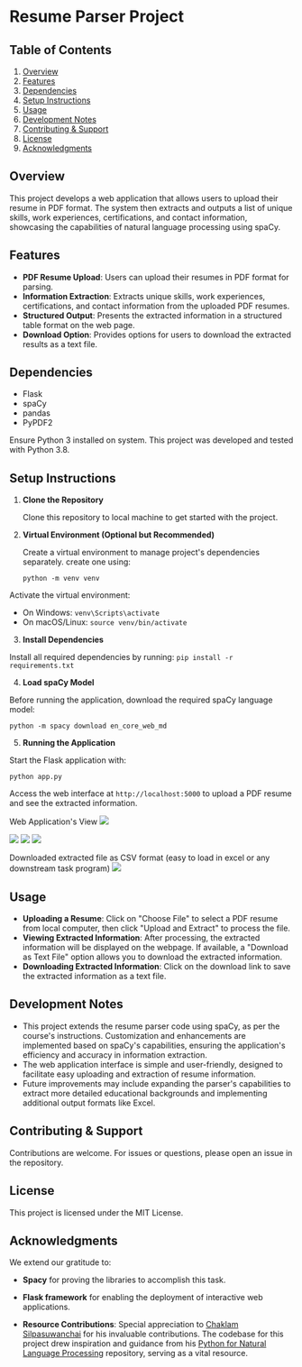 # Resume Parser Project

## Table of Contents
1. [Overview](#overview)
2. [Features](#features)
3. [Dependencies](#dependencies)
4. [Setup Instructions](#setup-instructions)
5. [Usage](#usage)
6. [Development Notes](#development-notes)
7. [Contributing & Support](#contributing--support)
8. [License](#license)
9. [Acknowledgments](#acknowledgments)

## Overview
This project develops a web application that allows users to upload their resume in PDF format. The system then extracts and outputs a list of unique skills, work experiences, certifications, and contact information, showcasing the capabilities of natural language processing using spaCy.

## Features

- **PDF Resume Upload**: Users can upload their resumes in PDF format for parsing.
- **Information Extraction**: Extracts unique skills, work experiences, certifications, and contact information from the uploaded PDF resumes.
- **Structured Output**: Presents the extracted information in a structured table format on the web page.
- **Download Option**: Provides options for users to download the extracted results as a text file.

## Dependencies
- Flask
- spaCy
- pandas
- PyPDF2

Ensure Python 3 installed on system. This project was developed and tested with Python 3.8.

## Setup Instructions

1. **Clone the Repository**

   Clone this repository to local machine to get started with the project.

2. **Virtual Environment (Optional but Recommended)**

   Create a virtual environment to manage project's dependencies separately. create one using:
    
    ```python -m venv venv```

Activate the virtual environment:

- On Windows: `venv\Scripts\activate`
- On macOS/Linux: `source venv/bin/activate`

3. **Install Dependencies**

Install all required dependencies by running:
`pip install -r requirements.txt`


4. **Load spaCy Model**

Before running the application, download the required spaCy language model:

`python -m spacy download en_core_web_md`


5. **Running the Application**

Start the Flask application with:

`python app.py`


Access the web interface at `http://localhost:5000` to upload a PDF resume and see the extracted information.

 Web Application's View
 <img src="figures/app-1.png"> 

 <img src="figures/app-2.png"> 

 <img src="figures/app-3.png"> 

 <img src="figures/app-4.png"> 

 Downloaded extracted file as CSV format (easy to load in excel or any downstream task program)
  <img src="figures/app-5.png"> 

## Usage

- **Uploading a Resume**: Click on "Choose File" to select a PDF resume from local computer, then click "Upload and Extract" to process the file.
- **Viewing Extracted Information**: After processing, the extracted information will be displayed on the webpage. If available, a "Download as Text File" option allows you to download the extracted information.
- **Downloading Extracted Information**: Click on the download link to save the extracted information as a text file.

## Development Notes

- This project extends the resume parser code using spaCy, as per the course's instructions. Customization and enhancements are implemented based on spaCy's capabilities, ensuring the application's efficiency and accuracy in information extraction.
- The web application interface is simple and user-friendly, designed to facilitate easy uploading and extraction of resume information.
- Future improvements may include expanding the parser's capabilities to extract more detailed educational backgrounds and implementing additional output formats like Excel.



## Contributing & Support
Contributions are welcome. For issues or questions, please open an issue in the repository.

## License
This project is licensed under the MIT License.

## Acknowledgments
We extend our gratitude to:

- **Spacy** for proving the libraries to accomplish this task.

- **Flask framework** for enabling the deployment of interactive web applications.

- **Resource Contributions**: Special appreciation to [Chaklam Silpasuwanchai](https://github.com/chaklam-silpasuwanchai) for his invaluable contributions. The codebase for this project drew inspiration and guidance from his [Python for Natural Language Processing](https://github.com/chaklam-silpasuwanchai/Python-for-Natural-Language-Processing) repository, serving as a vital resource.




